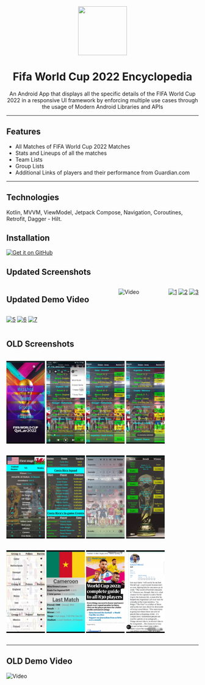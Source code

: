<div align="center">
    <img src="./app/src/main/ic_launcher-playstore.png" width="128" height="128" style="display: block; margin: 0 auto"/>
    <h1>Fifa World Cup 2022 Encyclopedia</h1>
    <p>An Android App that displays all the specific details of the FIFA World Cup 2022 in a responsive UI framework by enforcing multiple use cases through the usage of Modern Android Libraries and APIs</p>
</div>

---

## Features

- All Matches of FIFA World Cup 2022 Matches
- Stats and Lineups of all the matches
- Team Lists
- Group Lists
- Additional Links of players and their performance from Guardian.com

---

## Technologies

Kotlin, MVVM, ViewModel, Jetpack Compose, Navigation, Coroutines, Retrofit, Dagger - Hilt.

## Installation

[<img src="https://github.com/machiav3lli/oandbackupx/blob/034b226cea5c1b30eb4f6a6f313e4dadcbb0ece4/badge_github.png"
alt="Get it on GitHub"
height="80">](https://github.com/mufratkarim/FIFA-World-Cup-2022-Encyclopedia/blob/main/apk/world-cup-2022.apk?raw=true)

## Updated Screenshots

<div style="width:100%; display:flex; justify-content:space-between;">

## Updated Demo Video

![Video](https://github.com/mufratkarim/FIFA-World-Cup-2022-Encyclopedia/blob/main/update-demo.gif)

[<img src="https://github.com/mufratkarim/FIFA-World-Cup-2022-Encyclopedia/blob/main/images/update-ss1.jpg" width=20% alt="1">](https://github.com/mufratkarim/FIFA-World-Cup-2022-Encyclopedia/blob/main/images/Screenshot1.jpg)
[<img src="https://github.com/mufratkarim/FIFA-World-Cup-2022-Encyclopedia/blob/main/images/update-ss2.jpg" width=20% alt="2">](https://github.com/mufratkarim/FIFA-World-Cup-2022-Encyclopedia/blob/main/images/Screenshot2.jpg)
[<img src="https://github.com/mufratkarim/FIFA-World-Cup-2022-Encyclopedia/blob/main/images/update-ss3.jpg" width=20% alt="3">](https://github.com/mufratkarim/FIFA-World-Cup-2022-Encyclopedia/blob/main/images/Screenshot3.jpg)

</div>

<div style="width:100%; display:flex; justify-content:space-between;">

[<img src="https://github.com/mufratkarim/FIFA-World-Cup-2022-Encyclopedia/blob/main/images/update-ss4.jpg" width=20% alt="5">](https://github.com/mufratkarim/FIFA-World-Cup-2022-Encyclopedia/blob/main/images/Screenshot5.jpg)
[<img src="https://github.com/mufratkarim/FIFA-World-Cup-2022-Encyclopedia/blob/main/images/update-ss5.jpg" width=20% alt="6">](https://github.com/mufratkarim/FIFA-World-Cup-2022-Encyclopedia/blob/main/images/Screenshot6.jpg)
[<img src="https://github.com/mufratkarim/FIFA-World-Cup-2022-Encyclopedia/blob/main/images/update-ss6.jpg" width=20% alt="7">](https://github.com/mufratkarim/FIFA-World-Cup-2022-Encyclopedia/blob/main/images/Screenshot7.jpg)

</div>

## OLD Screenshots

<div style="width:100%; display:flex; justify-content:space-between;">

[<img src="https://github.com/mufratkarim/FIFA-World-Cup-2022-Encyclopedia/blob/main/images/Screenshot1.jpg" width=20% alt="1">](https://github.com/mufratkarim/FIFA-World-Cup-2022-Encyclopedia/blob/main/images/Screenshot1.jpg)
[<img src="https://github.com/mufratkarim/FIFA-World-Cup-2022-Encyclopedia/blob/main/images/Screenshot2.jpg" width=20% alt="2">](https://github.com/mufratkarim/FIFA-World-Cup-2022-Encyclopedia/blob/main/images/Screenshot2.jpg)
[<img src="https://github.com/mufratkarim/FIFA-World-Cup-2022-Encyclopedia/blob/main/images/Screenshot3.jpg" width=20% alt="3">](https://github.com/mufratkarim/FIFA-World-Cup-2022-Encyclopedia/blob/main/images/Screenshot3.jpg)
[<img src="https://github.com/mufratkarim/FIFA-World-Cup-2022-Encyclopedia/blob/main/images/Screenshot4.jpg" width=20% alt="4">](https://github.com/mufratkarim/FIFA-World-Cup-2022-Encyclopedia/blob/main/images/Screenshot4.jpg)

</div>

<div style="width:100%; display:flex; justify-content:space-between;">

[<img src="https://github.com/mufratkarim/FIFA-World-Cup-2022-Encyclopedia/blob/main/images/Screenshot5.jpg" width=20% alt="5">](https://github.com/mufratkarim/FIFA-World-Cup-2022-Encyclopedia/blob/main/images/Screenshot5.jpg)
[<img src="https://github.com/mufratkarim/FIFA-World-Cup-2022-Encyclopedia/blob/main/images/Screenshot6.jpg" width=20% alt="6">](https://github.com/mufratkarim/FIFA-World-Cup-2022-Encyclopedia/blob/main/images/Screenshot6.jpg)
[<img src="https://github.com/mufratkarim/FIFA-World-Cup-2022-Encyclopedia/blob/main/images/Screenshot7.jpg" width=20% alt="7">](https://github.com/mufratkarim/FIFA-World-Cup-2022-Encyclopedia/blob/main/images/Screenshot7.jpg)
[<img src="https://github.com/mufratkarim/FIFA-World-Cup-2022-Encyclopedia/blob/main/images/Screenshot8.jpg" width=20% alt="8">](https://github.com/mufratkarim/FIFA-World-Cup-2022-Encyclopedia/blob/main/images/Screenshot8.jpg)

</div>

<div style="width:100%; display:flex; justify-content:space-between;">

[<img src="https://github.com/mufratkarim/FIFA-World-Cup-2022-Encyclopedia/blob/main/images/Screenshot9.jpg" width=20% alt="9">](https://github.com/mufratkarim/FIFA-World-Cup-2022-Encyclopedia/blob/main/images/Screenshot9.jpg)
[<img src="https://github.com/mufratkarim/FIFA-World-Cup-2022-Encyclopedia/blob/main/images/Screenshot10.jpg" width=20% alt="10">](https://github.com/mufratkarim/FIFA-World-Cup-2022-Encyclopedia/blob/main/images/Screenshot10.jpg)
[<img src="https://github.com/mufratkarim/FIFA-World-Cup-2022-Encyclopedia/blob/main/images/Screenshot11.jpg" width=20% alt="11">](https://github.com/mufratkarim/FIFA-World-Cup-2022-Encyclopedia/blob/main/images/Screenshot11.jpg)
[<img src="https://github.com/mufratkarim/FIFA-World-Cup-2022-Encyclopedia/blob/main/images/Screenshot12.jpg" width=20% alt="12">](https://github.com/mufratkarim/FIFA-World-Cup-2022-Encyclopedia/blob/main/images/Screenshot12.jpg)

</div>

---

## OLD Demo Video

![Video](https://github.com/mufratkarim/FIFA-World-Cup-2022-Encyclopedia/blob/main/fifa_app_demo.gif)